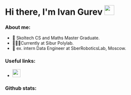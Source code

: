 <h1 align="left">Hi there, I'm Ivan Gurev<a href="https://daniilshat.ru/" target="_blank"></a> 
<img src="https://github.com/blackcater/blackcater/raw/main/images/Hi.gif" height="32"/></h1>
<h3 align="left">About me:</h3>
<ul>
  <li>🌻 Skoltech CS and Maths Master Graduate.</li>
  <li>👨🏻‍💻Currently at Sibur Polylab.</li>
  <li>🐼 ex. intern Data Engineer at SberRoboticsLab, Moscow.</li>
</ul>

<h3 align="left">Useful links:</h3>
<ul>
  <li><a href="https://t.me/fiesta_xxl"><img src="https://img.shields.io/badge/Telegram-2CA5E0?style=for-the-badge&logo=telegram&logoColor=white" height="26"></a></li>
</ul>

<h3 align="left">Github stats:</h3>
<span[![Anurag's GitHub stats](https://github-readme-stats.vercel.app/api?username=fiestaxxl)](https://github.com/anuraghazra/github-readme-stats)</span>
